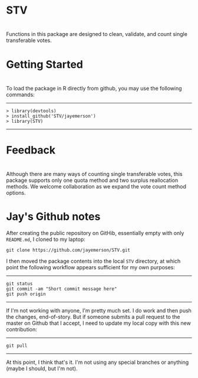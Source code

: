 # STV
#
Functions in this package are designed to clean, validate, and count single transferable votes.

# Getting Started
#
To load the package in R directly from github, you may use the following commands:

---
    > library(devtools)
    > install_github('STV/jayemerson')
    > library(STV)
---

# Feedback
#
Although there are many ways of counting single transferable votes, this package supports only one quota method and two surplus reallocation methods. We welcome collaboration as we expand the vote count method options.

# Jay's Github notes

After creating the public repository on GitHib, essentially empty
with only `README.md`, I cloned to my laptop:

    git clone https://github.com/jayemerson/STV.git
    
I then moved the package contents into the local `STV` directory,
at which point the following workflow appears sufficient for my own
purposes:

---
    git status
    git commit -am "Short commit message here"
    git push origin
---

If I'm not working with anyone, I'm pretty much set.  I do work and then
push the changes, end-of-story.  But if someone submits a pull request
to the master on Github that I accept, I need to update my local copy
with this new contribution:

---
    git pull
---

At this point, I think that's it.  I'm not using any special branches
or anything (maybe I should, but I'm not).

